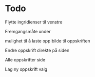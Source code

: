 # Todo

Flytte ingridienser til venstre

Fremgangsmåte under

mulighet til å laste opp bilde til oppskriften

Endre oppskrift direkte på siden

Alle oppskrifter side

Lag ny oppskrift valg


